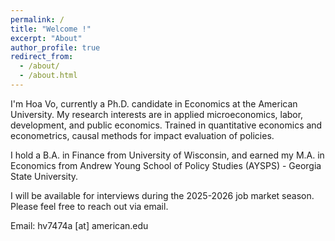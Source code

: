 ```yaml
---
permalink: /
title: "Welcome !"
excerpt: "About" 
author_profile: true 
redirect_from: 
  - /about/
  - /about.html
---
```



I'm Hoa Vo, currently a Ph.D. candidate in Economics at the American University. 
My research interests are in applied microeconomics, labor, development, and public economics. Trained in quantitative economics and econometrics, causal methods for impact evaluation of policies. 

I hold a B.A. in Finance from University of Wisconsin, and earned my M.A. in Economics from Andrew Young School of Policy Studies (AYSPS) - Georgia State University. 

I will be available for interviews during the 2025-2026 job market season. Please feel free to reach out via email.

Email: hv7474a [at] american.edu 


